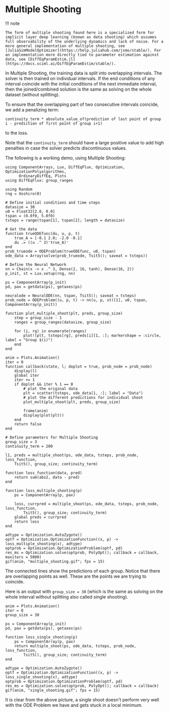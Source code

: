 # Multiple Shooting

!!! note
    
    The form of multiple shooting found here is a specialized form for implicit layer deep learning (known as data shooting) which assumes full observability of the underlying dynamics and lack of noise. For a more general implementation of multiple shooting, see [JuliaSimModelOptimizer](https://help.juliahub.com/jsmo/stable/). For an implementation more directly tied to parameter estimation against data, see [DiffEqParamEstim.jl](https://docs.sciml.ai/DiffEqParamEstim/stable/).

In Multiple Shooting, the training data is split into overlapping intervals.
The solver is then trained on individual intervals. If the end conditions of any
interval coincide with the initial conditions of the next immediate interval,
then the joined/combined solution is the same as solving on the whole dataset
(without splitting).

To ensure that the overlapping part of two consecutive intervals coincide,
we add a penalizing term:

`continuity_term * absolute_value_of(prediction of last point of group i - prediction of first point of group i+1)`

to the loss.

Note that the `continuity_term` should have a large positive value to add
high penalties in case the solver predicts discontinuous values.

The following is a working demo, using Multiple Shooting:

```@example multiple_shooting
using ComponentArrays, Lux, DiffEqFlux, Optimization, OptimizationPolyalgorithms,
      OrdinaryDiffEq, Plots
using DiffEqFlux: group_ranges

using Random
rng = Xoshiro(0)

# Define initial conditions and time steps
datasize = 30
u0 = Float32[2.0, 0.0]
tspan = (0.0f0, 5.0f0)
tsteps = range(tspan[1], tspan[2]; length = datasize)

# Get the data
function trueODEfunc(du, u, p, t)
    true_A = [-0.1 2.0; -2.0 -0.1]
    du .= ((u .^ 3)'true_A)'
end
prob_trueode = ODEProblem(trueODEfunc, u0, tspan)
ode_data = Array(solve(prob_trueode, Tsit5(); saveat = tsteps))

# Define the Neural Network
nn = Chain(x -> x .^ 3, Dense(2, 16, tanh), Dense(16, 2))
p_init, st = Lux.setup(rng, nn)

ps = ComponentArray(p_init)
pd, pax = getdata(ps), getaxes(ps)

neuralode = NeuralODE(nn, tspan, Tsit5(); saveat = tsteps)
prob_node = ODEProblem((u, p, t) -> nn(u, p, st)[1], u0, tspan, ComponentArray(p_init))

function plot_multiple_shoot(plt, preds, group_size)
    step = group_size - 1
    ranges = group_ranges(datasize, group_size)

    for (i, rg) in enumerate(ranges)
        plot!(plt, tsteps[rg], preds[i][1, :]; markershape = :circle, label = "Group $(i)")
    end
end

anim = Plots.Animation()
iter = 0
function callback(state, l; doplot = true, prob_node = prob_node)
    display(l)
    global iter
    iter += 1
    if doplot && iter % 1 == 0
        # plot the original data
        plt = scatter(tsteps, ode_data[1, :]; label = "Data")
        # plot the different predictions for individual shoot
        plot_multiple_shoot(plt, preds, group_size)

        frame(anim)
        display(plot(plt))
    end
    return false
end

# Define parameters for Multiple Shooting
group_size = 3
continuity_term = 200

l1, preds = multiple_shoot(ps, ode_data, tsteps, prob_node, loss_function,
    Tsit5(), group_size; continuity_term)

function loss_function(data, pred)
    return sum(abs2, data - pred)
end

function loss_multiple_shooting(p)
    ps = ComponentArray(p, pax)

    loss, currpred = multiple_shoot(ps, ode_data, tsteps, prob_node, loss_function,
        Tsit5(), group_size; continuity_term)
    global preds = currpred
    return loss
end

adtype = Optimization.AutoZygote()
optf = Optimization.OptimizationFunction((x, p) -> loss_multiple_shooting(x), adtype)
optprob = Optimization.OptimizationProblem(optf, pd)
res_ms = Optimization.solve(optprob, PolyOpt(); callback = callback, maxiters = 5000)
gif(anim, "multiple_shooting.gif"; fps = 15)
```

The connected lines show the predictions of each group. Notice that there
are overlapping points as well. These are the points we are trying to coincide.

Here is an output with `group_size = 30` (which is the same as solving on the whole
interval without splitting also called single shooting).

```@example multiple_shooting
anim = Plots.Animation()
iter = 0
group_size = 30

ps = ComponentArray(p_init)
pd, pax = getdata(ps), getaxes(ps)

function loss_single_shooting(p)
    ps = ComponentArray(p, pax)
    return multiple_shoot(ps, ode_data, tsteps, prob_node, loss_function,
        Tsit5(), group_size; continuity_term)
end

adtype = Optimization.AutoZygote()
optf = Optimization.OptimizationFunction((x, p) -> loss_single_shooting(x), adtype)
optprob = Optimization.OptimizationProblem(optf, pd)
res_ms = Optimization.solve(optprob, PolyOpt(); callback = callback)
gif(anim, "single_shooting.gif"; fps = 15)
```

It is clear from the above picture, a single shoot doesn't perform very well
with the ODE Problem we have and gets stuck in a local minimum.
